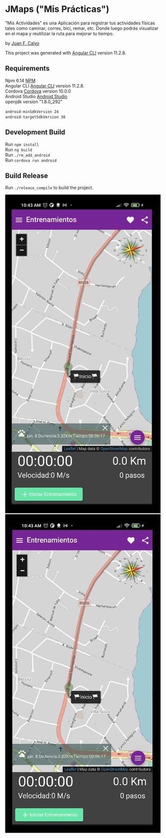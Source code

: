 # JMaps ("Mis Prácticas")

"Mis Actividades" es una Aplicación para registrar tus actividades físicas tales como caminar, corres, bici, remar, etc. Donde luego podrás visualizar en el mapa y reutilizar la ruta para mejorar tu tiempo.


by [Juan F. Calvo](<mailto:calvoj@gmail.com>)

This project was generated with [Angular CLI](https://github.com/angular/angular-cli) version 11.2.8.

## Requirements 
Npm 6.14 [NPM](https://www.npmjs.com/get-npm)   
Angular CLI [Angular CLI](https://github.com/angular/angular-cli) version 11.2.8.   
Cordova [Cordova](https://cordova.apache.org/#getstarted) version 10.0.0    
Android Studio  [Android Studio](https://developer.android.com/studio)  
openjdk version "1.8.0_292" 

`android-minSdkVersion 24`  
`android-targetSdkVersion 30`   

## Development Build

Run `npm install`    
Run `ng build`  
Run `./rm_add_android`  
Run `cordova run android`   



## Build Release

Run `./release_compile` to build the project.

![Screenshot](./imagenes/pan1.png)
![Screenshot](./imagenes/pan2.png)
